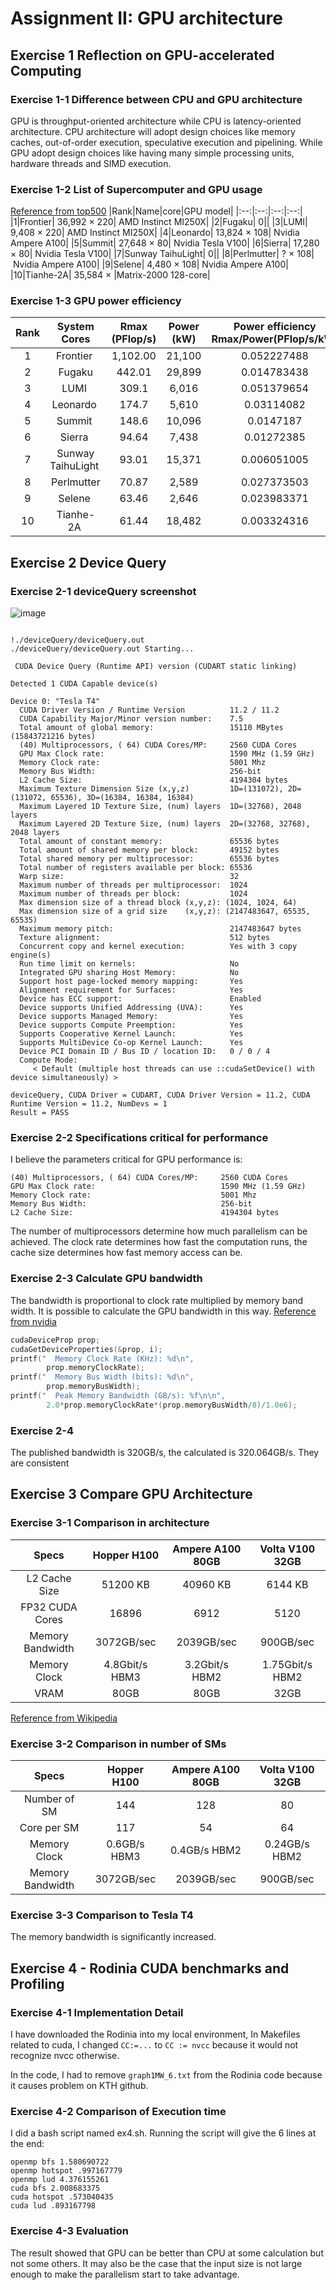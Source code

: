 # Assignment II: GPU architecture
## Exercise 1 Reflection on GPU-accelerated Computing
### Exercise 1-1 Difference between CPU and GPU architecture
GPU is throughput-oriented architecture while CPU is latency-oriented architecture. CPU architecture will adopt design choices like memory caches, out-of-order execution, speculative execution and pipelining. While GPU adopt design choices like having many simple processing units, hardware threads and SIMD execution.
### Exercise 1-2 List of Supercomputer and GPU usage
[Reference from top500](https://www.top500.org/lists/top500/2022/11/)
|Rank|Name|core|GPU model|
|:--:|:--:|:--:|:--:|
|1|Frontier|	36,992 × 220| AMD Instinct MI250X|
|2|Fugaku|	0||
|3|LUMI|	9,408 × 220| AMD Instinct MI250X|
|4|Leonardo|	13,824 × 108| Nvidia Ampere A100|
|5|Summit|	27,648 × 80| Nvidia Tesla V100|
|6|Sierra|	17,280 × 80| Nvidia Tesla V100|
|7|Sunway TaihuLight|	0||
|8|Perlmutter|	? × 108| Nvidia Ampere A100|
|9|Selene|	4,480 × 108| Nvidia Ampere A100|
|10|Tianhe-2A|	35,584 × |Matrix-2000 128-core|
	
### Exercise 1-3 GPU power efficiency

|Rank|	System	Cores	|Rmax (PFlop/s)		|Power (kW)	| Power efficiency Rmax/Power(PFlop/s/kW)|
|:--:|:--:|:--:|:--:|:--:|
|1|	Frontier |	1,102.00|		21,100|	0.052227488|
|2|	Fugaku|	442.01	|	29,899	|0.014783438|
|3|	LUMI |309.1	|	6,016	|0.051379654|
|4|	Leonardo |	174.7	|	5,610	|0.03114082|
|5|	Summit |148.6	|	10,096|	0.0147187|
|6|	Sierra |	94.64	|	7,438|	0.01272385|
|7|	Sunway TaihuLight |	93.01|		15,371	|0.006051005|
|8|	Perlmutter|70.87	|	2,589|	0.027373503|
|9|	Selene |	63.46	|	2,646	|0.023983371|
|10|	Tianhe-2A |	61.44	|	18,482|	0.003324316

## Exercise 2 Device Query

### Exercise 2-1 deviceQuery screenshot
![image](./ex2_2_1.png)

```

!./deviceQuery/deviceQuery.out
./deviceQuery/deviceQuery.out Starting...

 CUDA Device Query (Runtime API) version (CUDART static linking)

Detected 1 CUDA Capable device(s)

Device 0: "Tesla T4"
  CUDA Driver Version / Runtime Version          11.2 / 11.2
  CUDA Capability Major/Minor version number:    7.5
  Total amount of global memory:                 15110 MBytes (15843721216 bytes)
  (40) Multiprocessors, ( 64) CUDA Cores/MP:     2560 CUDA Cores
  GPU Max Clock rate:                            1590 MHz (1.59 GHz)
  Memory Clock rate:                             5001 Mhz
  Memory Bus Width:                              256-bit
  L2 Cache Size:                                 4194304 bytes
  Maximum Texture Dimension Size (x,y,z)         1D=(131072), 2D=(131072, 65536), 3D=(16384, 16384, 16384)
  Maximum Layered 1D Texture Size, (num) layers  1D=(32768), 2048 layers
  Maximum Layered 2D Texture Size, (num) layers  2D=(32768, 32768), 2048 layers
  Total amount of constant memory:               65536 bytes
  Total amount of shared memory per block:       49152 bytes
  Total shared memory per multiprocessor:        65536 bytes
  Total number of registers available per block: 65536
  Warp size:                                     32
  Maximum number of threads per multiprocessor:  1024
  Maximum number of threads per block:           1024
  Max dimension size of a thread block (x,y,z): (1024, 1024, 64)
  Max dimension size of a grid size    (x,y,z): (2147483647, 65535, 65535)
  Maximum memory pitch:                          2147483647 bytes
  Texture alignment:                             512 bytes
  Concurrent copy and kernel execution:          Yes with 3 copy engine(s)
  Run time limit on kernels:                     No
  Integrated GPU sharing Host Memory:            No
  Support host page-locked memory mapping:       Yes
  Alignment requirement for Surfaces:            Yes
  Device has ECC support:                        Enabled
  Device supports Unified Addressing (UVA):      Yes
  Device supports Managed Memory:                Yes
  Device supports Compute Preemption:            Yes
  Supports Cooperative Kernel Launch:            Yes
  Supports MultiDevice Co-op Kernel Launch:      Yes
  Device PCI Domain ID / Bus ID / location ID:   0 / 0 / 4
  Compute Mode:
     < Default (multiple host threads can use ::cudaSetDevice() with device simultaneously) >

deviceQuery, CUDA Driver = CUDART, CUDA Driver Version = 11.2, CUDA Runtime Version = 11.2, NumDevs = 1
Result = PASS
```

### Exercise 2-2 Specifications critical for performance

I believe the parameters critical for GPU performance is:
```
(40) Multiprocessors, ( 64) CUDA Cores/MP:     2560 CUDA Cores
GPU Max Clock rate:                            1590 MHz (1.59 GHz)
Memory Clock rate:                             5001 Mhz
Memory Bus Width:                              256-bit
L2 Cache Size:                                 4194304 bytes
```

The number of multiprocessors determine how much parallelism can be achieved. The clock rate determines how fast the computation runs, the cache size determines how fast memory access can be.

### Exercise 2-3 Calculate GPU bandwidth

The bandwidth is proportional to clock rate multiplied by memory band width. It is possible to calculate the GPU bandwidth in this way. [Reference from nvidia](https://developer.nvidia.com/blog/how-query-device-properties-and-handle-errors-cuda-cc/)
```C++
cudaDeviceProp prop;
cudaGetDeviceProperties(&prop, i);
printf("  Memory Clock Rate (KHz): %d\n",
        prop.memoryClockRate);
printf("  Memory Bus Width (bits): %d\n",
        prop.memoryBusWidth);
printf("  Peak Memory Bandwidth (GB/s): %f\n\n",
        2.0*prop.memoryClockRate*(prop.memoryBusWidth/8)/1.0e6);
```

### Exercise 2-4 

The published bandwidth is 320GB/s, the calculated is 320.064GB/s. They are consistent

## Exercise 3 Compare GPU Architecture

### Exercise 3-1 Comparison in architecture

|Specs|Hopper H100|Ampere A100 80GB​|Volta V100 32GB|
|:--:|:--:|:--:|:--:|
L2 Cache Size|51200 KB|40960 KB|6144 KB|
FP32 CUDA Cores|16896|6912|5120|
Memory Bandwidth|3072GB/sec|2039GB/sec|900GB/sec|
|Memory Clock|4.8Gbit/s HBM3|3.2Gbit/s HBM2|1.75Gbit/s HBM2|
|VRAM|80GB|80GB|32GB|

[Reference from Wikipedia](https://en.wikipedia.org/wiki/Ampere_(microarchitecture))

### Exercise 3-2 Comparison in number of SMs
|Specs|Hopper H100|Ampere A100 80GB​|Volta V100 32GB|
|:--:|:--:|:--:|:--:|
Number of SM|144|128|80|
Core per SM|117|54|64|
|Memory Clock|0.6GB/s HBM3|0.4GB/s HBM2|0.24GB/s HBM2|
Memory Bandwidth|3072GB/sec|2039GB/sec|900GB/sec|

### Exercise 3-3 Comparison to Tesla T4
The memory bandwidth is significantly increased.

## Exercise 4 - Rodinia CUDA benchmarks and Profiling

### Exercise 4-1 Implementation Detail

I have downloaded the Rodinia into my local environment, In Makefiles related to cuda, I changed ``CC:=...`` to ``CC := nvcc`` because it would not recognize nvcc otherwise. 

In the code, I had to remove ``graph1MW_6.txt`` from the Rodinia code because it causes problem on KTH github.

### Exercise 4-2 Comparison of Execution time

I did a bash script named ex4.sh. Running the script will give the 6 lines at the end:

```
openmp bfs 1.580690722
openmp hotspot .997167779
openmp lud 4.376155261
cuda bfs 2.008683375
cuda hotspot .573040435
cuda lud .893167798
```

### Exercise 4-3 Evaluation

The result showed that GPU can be better than CPU at some calculation but not some others. It may also be the case that the input size is not large enough to make the parallelism start to take advantage.